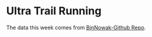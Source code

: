# Ultra Trail Running

The data this week comes from  [BjnNowak-Github Repo](https://github.com/BjnNowak/UltraTrailRunning). 
